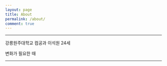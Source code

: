 ```yaml
---
layout: page
title: About
permalink: /about/
comment: true
---
```


---
강릉원주대학교 컴공과 이석원 24세

변화가 필요한 때

---
